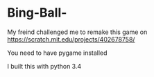 # Bing-Ball-
My freind challenged me to remake this game on https://scratch.mit.edu/projects/402678758/

You need to have pygame installed

I built this with python 3.4

